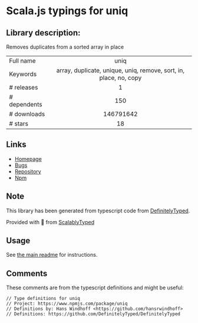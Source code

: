 
# Scala.js typings for uniq


## Library description:
Removes duplicates from a sorted array in place

|                    |                 |
| ------------------ | :-------------: |
| Full name          | uniq |
| Keywords           | array, duplicate, unique, uniq, remove, sort, in, place, no, copy |
| # releases         | 1 |
| # dependents       | 150 |
| # downloads        | 146791642 |
| # stars            | 18 |

## Links
- [Homepage](https://github.com/mikolalysenko/uniq)
- [Bugs](https://github.com/mikolalysenko/uniq/issues)
- [Repository](https://github.com/mikolalysenko/uniq)
- [Npm](https://www.npmjs.com/package/uniq)
    


## Note
This library has been generated from typescript code from [DefinitelyTyped](https://definitelytyped.org).

Provided with :purple_heart: from [ScalablyTyped](https://github.com/oyvindberg/ScalablyTyped)

## Usage
See [the main readme](../../readme.md) for instructions.

## Comments

These comments are from the typescript definitions and might be useful:
```
// Type definitions for uniq
// Project: https://www.npmjs.com/package/uniq
// Definitions by: Hans Windhoff <https://github.com/hansrwindhoff>
// Definitions: https://github.com/DefinitelyTyped/DefinitelyTyped

```

